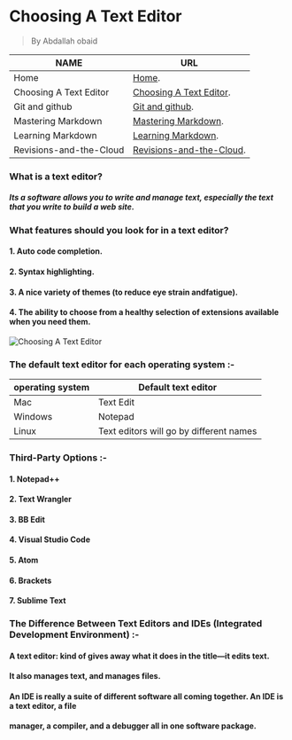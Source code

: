 # Choosing A Text Editor 
> By Abdallah obaid

**NAME** | **URL**
------------ | -------------
Home | [Home](https://abdallah-obaid.github.io/learning-journal/).
Choosing A Text Editor | [Choosing A Text Editor](https://abdallah-obaid.github.io/learning-journal/choosing-A-Text-Editor).
Git and github | [Git and github](https://abdallah-obaid.github.io/learning-journal/git-and-github).
Mastering Markdown | [Mastering Markdown](https://abdallah-obaid.github.io/learning-journal/mastering-Markdown).
Learning Markdown | [Learning Markdown](https://abdallah-obaid.github.io/learning-journal/learning-Markdown).
Revisions-and-the-Cloud  | [Revisions-and-the-Cloud](https://abdallah-obaid.github.io/learning-journal/R03-Revisions-and-the-Cloud).


### What is a text editor?
##### Its a software allows you to write and manage text, especially the text that you write to build a web site.
### What features should you look for in a text editor?
#### 1. Auto code completion.
#### 2. Syntax highlighting.
#### 3. A nice variety of themes (to reduce eye strain andfatigue).
#### 4. The ability to choose from a healthy selection of extensions available when you need them.
![Choosing A Text Editor](https://upload.wikimedia.org/wikipedia/commons/0/03/Suplemon-v0.1.51-multi-cursor-editing.gif)

### The default text editor for each operating system :-

**operating system** | **Default text editor**
------------ | -------------
Mac | Text Edit
Windows | Notepad
Linux | Text editors will go by different names



### Third-Party Options :-
#### 1. Notepad++
#### 2. Text Wrangler
#### 3. BB Edit
#### 4. Visual Studio Code
#### 5. Atom
#### 6. Brackets
#### 7. Sublime Text

### The Difference Between Text Editors and IDEs (Integrated Development Environment) :-
#### A text editor: kind of gives away what it does in the title—it edits text.
#### It also manages text, and manages files.
#### An IDE is really a suite of different software all coming together. An IDE is a text editor, a file
#### manager, a compiler, and a debugger all in one software package.

